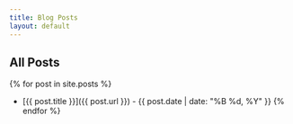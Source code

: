 ```yaml
---
title: Blog Posts
layout: default
---
```


## All Posts  

{% for post in site.posts %}
- [{{ post.title }}]({{ post.url }}) - {{ post.date | date: "%B %d, %Y" }}
{% endfor %}
